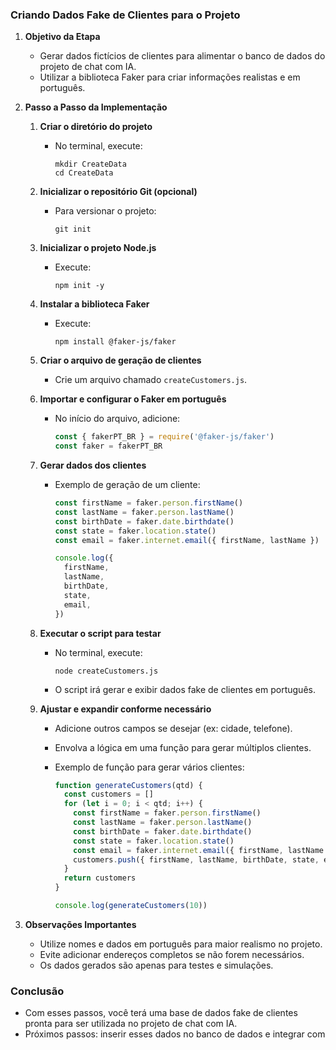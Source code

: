 ### Criando Dados Fake de Clientes para o Projeto

1. **Objetivo da Etapa**

   - Gerar dados fictícios de clientes para alimentar o banco de dados do projeto de chat com IA.
   - Utilizar a biblioteca Faker para criar informações realistas e em português.

2. **Passo a Passo da Implementação**

   1. **Criar o diretório do projeto**

      - No terminal, execute:
        ```
        mkdir CreateData
        cd CreateData
        ```

   2. **Inicializar o repositório Git (opcional)**

      - Para versionar o projeto:
        ```
        git init
        ```

   3. **Inicializar o projeto Node.js**

      - Execute:
        ```
        npm init -y
        ```

   4. **Instalar a biblioteca Faker**

      - Execute:
        ```
        npm install @faker-js/faker
        ```

   5. **Criar o arquivo de geração de clientes**

      - Crie um arquivo chamado `createCustomers.js`.

   6. **Importar e configurar o Faker em português**

      - No início do arquivo, adicione:
        ```js
        const { fakerPT_BR } = require('@faker-js/faker')
        const faker = fakerPT_BR
        ```

   7. **Gerar dados dos clientes**

      - Exemplo de geração de um cliente:

        ```js
        const firstName = faker.person.firstName()
        const lastName = faker.person.lastName()
        const birthDate = faker.date.birthdate()
        const state = faker.location.state()
        const email = faker.internet.email({ firstName, lastName })

        console.log({
          firstName,
          lastName,
          birthDate,
          state,
          email,
        })
        ```

   8. **Executar o script para testar**

      - No terminal, execute:
        ```
        node createCustomers.js
        ```
      - O script irá gerar e exibir dados fake de clientes em português.

   9. **Ajustar e expandir conforme necessário**

      - Adicione outros campos se desejar (ex: cidade, telefone).
      - Envolva a lógica em uma função para gerar múltiplos clientes.
      - Exemplo de função para gerar vários clientes:

        ```js
        function generateCustomers(qtd) {
          const customers = []
          for (let i = 0; i < qtd; i++) {
            const firstName = faker.person.firstName()
            const lastName = faker.person.lastName()
            const birthDate = faker.date.birthdate()
            const state = faker.location.state()
            const email = faker.internet.email({ firstName, lastName })
            customers.push({ firstName, lastName, birthDate, state, email })
          }
          return customers
        }

        console.log(generateCustomers(10))
        ```

3. **Observações Importantes**

   - Utilize nomes e dados em português para maior realismo no projeto.
   - Evite adicionar endereços completos se não forem necessários.
   - Os dados gerados são apenas para testes e simulações.

### Conclusão

- Com esses passos, você terá uma base de dados fake de clientes pronta para ser utilizada no projeto de chat com IA.
- Próximos passos: inserir esses dados no banco de dados e integrar com
